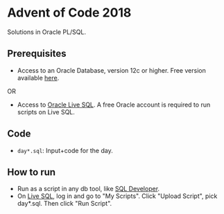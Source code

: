 
# Advent of Code 2018

Solutions in Oracle PL/SQL.

## Prerequisites

- Access to an Oracle Database, version 12c or higher. Free version available [here](https://www.oracle.com/database/technologies/appdev/xe/quickstart.html).

OR

- Access to [Oracle Live SQL](https://livesql.oracle.com/). A free Oracle account is required to run scripts on Live SQL.  

## Code

- `day*.sql`: Input+code for the day.

## How to run

- Run as a script in any db tool, like [SQL Developer](https://www.oracle.com/technetwork/developer-tools/sql-developer/downloads/index.html).
- On [Live SQL](https://livesql.oracle.com/), log in and go to "My Scripts". Click "Upload Script", pick day*.sql. Then click "Run Script".
